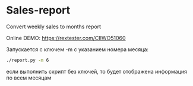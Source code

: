 # Sales-report
Convert weekly sales to months report

Online DEMO: https://rextester.com/CIIWO51060

Запускается с ключем -m с указанием номера месяца:
```bash
./report.py -m 6
```
если выполнить скрипт без ключей, то будет отображена информация по всем месяцам
